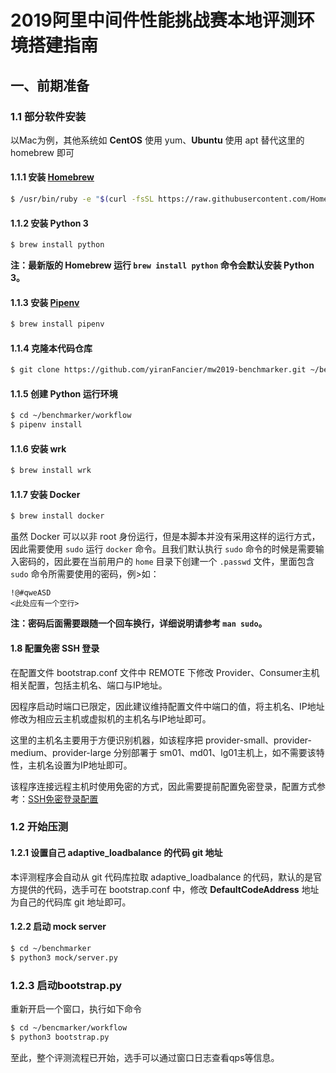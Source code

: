 # 2019阿里中间件性能挑战赛本地评测环境搭建指南

## 一、前期准备

### 1.1 部分软件安装

以Mac为例，其他系统如 **CentOS** 使用 yum、**Ubuntu** 使用 apt 替代这里的 homebrew 即可

#### 1.1.1 安装 [Homebrew](https://brew.sh/)

```bash
$ /usr/bin/ruby -e "$(curl -fsSL https://raw.githubusercontent.com/Homebrew/install/master/install)"
```

#### 1.1.2 安装 Python 3

```bash
$ brew install python
```

**注：最新版的 Homebrew 运行 `brew install python` 命令会默认安装 Python 3。**

#### 1.1.3 安装 [Pipenv](https://docs.pipenv.org/)

```bash
$ brew install pipenv
```

#### 1.1.4 克隆本代码仓库

```bash
$ git clone https://github.com/yiranFancier/mw2019-benchmarker.git ~/benchmarker
```

#### 1.1.5 创建 Python 运行环境

```bash
$ cd ~/benchmarker/workflow
$ pipenv install
```

#### 1.1.6 安装 wrk

```bash
$ brew install wrk
```

#### 1.1.7 安装 Docker

```bash
$ brew install docker
```
虽然 Docker 可以以非 root 身份运行，但是本脚本并没有采用这样的运行方式，因此需要使用 `sudo` 运行 `docker` 命令。且我们默认执行 `sudo` 命令的时候是需要输入密码的，因此要在当前用户的 `home` 目录下创建一个 `.passwd` 文件，里面包含 `sudo` 命令所需要使用的密码，例>如：

```
!@#qweASD
<此处应有一个空行>
```

**注：密码后面需要跟随一个回车换行，详细说明请参考 `man sudo`。**

#### 1.8 配置免密 SSH 登录

在配置文件 bootstrap.conf 文件中 REMOTE 下修改 Provider、Consumer主机相关配置，包括主机名、端口与IP地址。

因程序启动时端口已限定，因此建议维持配置文件中端口的值，将主机名、IP地址修改为相应云主机或虚拟机的主机名与IP地址即可。

这里的主机名主要用于方便识别机器，如该程序把 provider-small、provider-medium、provider-large 分别部署于 sm01、md01、lg01主机上，如不需要该特性，主机名设置为IP地址即可。

该程序连接远程主机时使用免密的方式，因此需要提前配置免密登录，配置方式参考：[SSH免密登录配置](https://buzheng.org/linux/how-to-setup-passwordless-ssh-login/)

### 1.2 开始压测

#### 1.2.1 设置自己 adaptive_loadbalance 的代码 git 地址
本评测程序会自动从 git 代码库拉取 adaptive_loadbalance 的代码，默认的是官方提供的代码，选手可在 bootstrap.conf 中，修改 **DefaultCodeAddress** 地址为自己的代码库 git 地址即可。

#### 1.2.2 启动 mock server

```bash
$ cd ~/benchmarker
$ python3 mock/server.py
```

### 1.2.3 启动bootstrap.py
重新开启一个窗口，执行如下命令
```bash
$ cd ~/bencmarker/workflow
$ python3 bootstrap.py
```
至此，整个评测流程已开始，选手可以通过窗口日志查看qps等信息。
